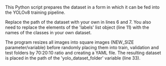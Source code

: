 This Python script prepares the dataset in a form in which it can be fed into the YOLOv8 training pipeline. 

Replace the path of the dataset with your own in lines 6 and 7. You also need to replace the elements of the 'labels' list object (line 11) with the names of the classes in your own dataset.

The program resizes all images into square images (NEW_SIZE parameter/variable) before randomly placing them into train, validation and test folders by 70:20:10 ratio and creating a YAML file. The resulting dataset is placed in the path of the 'yolo_dataset_folder' variable (line 33).
